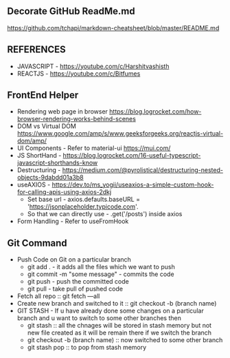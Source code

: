 ## Decorate GitHub ReadMe.md ##

https://github.com/tchapi/markdown-cheatsheet/blob/master/README.md

## REFERENCES ##

* JAVASCRIPT - https://youtube.com/c/Harshitvashisth
* REACTJS - https://youtube.com/c/Bitfumes

## FrontEnd Helper ##

* Rendering web page in browser https://blog.logrocket.com/how-browser-rendering-works-behind-scenes
* DOM vs Virtual DOM https://www.google.com/amp/s/www.geeksforgeeks.org/reactjs-virtual-dom/amp/
* UI Components - Refer to material-ui  https://mui.com/
* JS ShortHand - https://blog.logrocket.com/16-useful-typescript-javascript-shorthands-know
* Destructuring - https://medium.com/@pyrolistical/destructuring-nested-objects-9dabdd01a3b8
* useAXIOS - https://dev.to/ms_yogii/useaxios-a-simple-custom-hook-for-calling-apis-using-axios-2dkj
    * Set base url -  axios.defaults.baseURL = 'https://jsonplaceholder.typicode.com'.
    * So that we can directly use - .get('/posts') inside axios
* Form Handling - Refer to useFromHook


## Git Command ##

* Push Code on Git on a particular branch 
  * git add . - it adds all the files which we want to push 
  * git commit -m "some message" - commits the code 
  * git push - push the committed code 
  * git pull - take pull of pushed code 
* Fetch all repo ::   git fetch —all
* Create new branch and switched to it ::   git checkout -b (branch name)
* GIT STASH -  If u have already done some changes on a particular branch and u want to switch to some other branches then 
  * git stash ::  all the chnages will be stored in stash memory but not new file created as it will be remain there if we switch the branch
  * git checkout -b (branch name) :: now switched to some other branch 
  * git stash pop :: to pop from stash memory 
